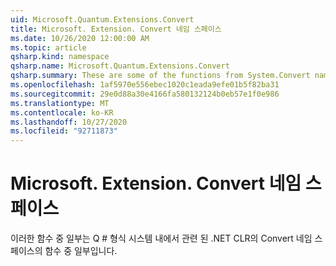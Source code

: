 ```yaml
---
uid: Microsoft.Quantum.Extensions.Convert
title: Microsoft. Extension. Convert 네임 스페이스
ms.date: 10/26/2020 12:00:00 AM
ms.topic: article
qsharp.kind: namespace
qsharp.name: Microsoft.Quantum.Extensions.Convert
qsharp.summary: These are some of the functions from System.Convert namespace of .NET CLR that are relevant within Q# type system.
ms.openlocfilehash: 1af5970e556ebec1020c1eada9efe01b5f82ba31
ms.sourcegitcommit: 29e0d88a30e4166fa580132124b0eb57e1f0e986
ms.translationtype: MT
ms.contentlocale: ko-KR
ms.lasthandoff: 10/27/2020
ms.locfileid: "92711873"
---
```

# <a name="microsoftquantumextensionsconvert-namespace"></a>Microsoft. Extension. Convert 네임 스페이스

이러한 함수 중 일부는 Q # 형식 시스템 내에서 관련 된 .NET CLR의 Convert 네임 스페이스의 함수 중 일부입니다.

